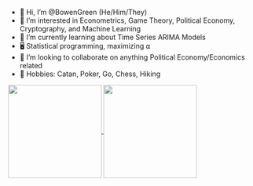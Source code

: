 - 👋 Hi, I’m @BowenGreen (He/Him/They)
- 👀 I’m interested in Econometrics, Game Theory, Political Economy, Cryptography, and Machine Learning
- 🌲 I’m currently learning about Time Series ARIMA Models
- 🖥️ Statistical programming, maximizing ⍺
- 🧠 I’m looking to collaborate on anything Political Economy/Economics related
- 👾 Hobbies: Catan, Poker, Go, Chess, Hiking

<a href="https://github.com/BowenGreen/github-readme-stats">
  <picture>
    <source
      srcset="https://github-readme-stats.vercel.app/api?username=BowenGreen&rank_icon=github&theme=dark#gh-dark-mode-only&custom_title=Statistics&card_width=320"
      media="(prefers-color-scheme: dark)"
    />
    <source
      srcset="https://github-readme-stats.vercel.app/api?username=BowenGreen&rank_icon=github&theme=light&custom_title=Statistics&card_width=320"
      media="(prefers-color-scheme: light), (prefers-color-scheme: no-preference)"
    />
    <img height=190 align="center" src="https://github-readme-stats.vercel.app/api?username=BowenGreen&rank_icon=github&theme=dark#gh-dark-mode-only&custom_title=Statistics&card_width=320" />
  </picture>
</a>
<a href="https://github.com/NickCH-K/convoychat">
  <picture>
    <source
      srcset="https://github-readme-stats.vercel.app/api/top-langs?username=NickCH-K&theme=dark&layout=compact&hide_progress=true&langs_count=8&card_width=320"
      media="(prefers-color-scheme: dark)"
    />
    <source
      srcset="https://github-readme-stats.vercel.app/api/top-langs?username=NickCH-K&theme=light&layout=compact&hide_progress=true&langs_count=8&card_width=320"
      media="(prefers-color-scheme: light), (prefers-color-scheme: no-preference)"
    />
    <img height=190 align="center" src="https://github-readme-stats.vercel.app/api/top-langs?username=NickCH-K&theme=dark&layout=compact&hide_progress=true&langs_count=8&card_width=320" />
  </picture>
</a>






